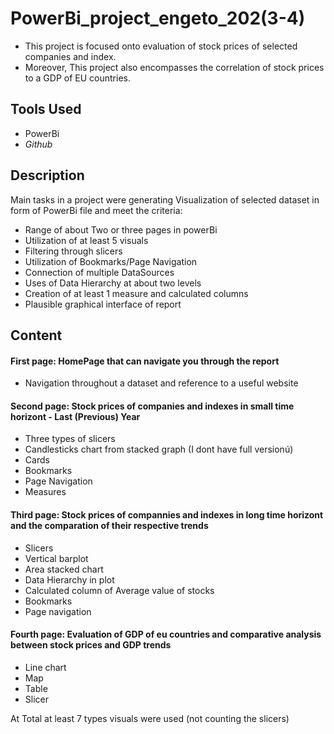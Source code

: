 # PowerBi_project_engeto_202(3-4)
* This project is focused onto evaluation of stock prices of selected companies and index. 
* Moreover, This project also encompasses the correlation of stock prices to a GDP of EU countries.

## Tools Used

* PowerBi
* _Github_

## Description

Main tasks in a project were generating Visualization of selected dataset 
  in form of PowerBi file and meet the criteria:
  
* Range of about Two or three pages in powerBi
* Utilization of at least 5 visuals
* Filtering through slicers
* Utilization of Bookmarks/Page Navigation
* Connection of multiple DataSources
* Uses of Data Hierarchy at about two levels
* Creation of at least 1 measure and calculated columns
* Plausible graphical interface of report

## Content
#### First page: HomePage that can navigate you through the report
* Navigation throughout a dataset and reference to a useful website
  
#### Second page: Stock prices of companies and indexes in small time horizont - Last (Previous) Year
* Three types of slicers
* Candlesticks chart from stacked graph (I dont have full versionú)
* Cards
* Bookmarks
* Page Navigation
* Measures
  
#### Third page: Stock prices of compannies and indexes in long time horizont and the comparation of their respective trends
* Slicers
* Vertical barplot
* Area stacked chart
* Data Hierarchy in plot
* Calculated column of Average value of stocks
* Bookmarks
* Page navigation
  
#### Fourth page: Evaluation of GDP of eu countries and comparative analysis between stock prices and GDP trends
* Line chart
* Map
* Table
* Slicer

At Total at least 7 types visuals were used (not counting the slicers)
